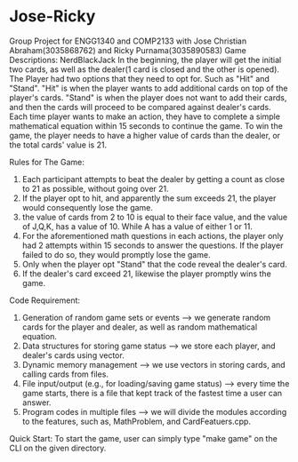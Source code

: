 # Jose-Ricky
Group Project for ENGG1340 and COMP2133 with Jose Christian Abraham(3035868762) and Ricky Purnama(3035890583)
Game Descriptions:
  NerdBlackJack
  In the beginning, the player will get the initial two cards, as well as the dealer(1 card is closed and the other is opened).
  The Player had two options that they need to opt for. Such as "Hit" and "Stand".
  "Hit" is when the player wants to add additional cards on top of the player's cards.
  "Stand" is when the player does not want to add their cards, and then the cards will proceed to be compared against dealer's cards.
  Each time player wants to make an action, they have to complete a simple mathematical equation within 15 seconds to continue the game.
  To win the game, the player needs to have a higher value of cards than the dealer, or the total cards' value is 21.

Rules for The Game:
  1. Each participant attempts to beat the dealer by getting a count as close to 21 as possible, without going over 21.
  2. If the player opt to hit, and apparently the sum exceeds 21, the player would consequently lose the game.
  3. the value of cards from 2 to 10 is equal to their face value, and the value of J,Q,K, has a value of 10. While A has a value of either 1 or 11.
  4. For the aforementioned math questions in each actions, the player only had 2 attempts within 15 seconds to answer the questions. If the player failed to do so, they would promptly lose the game.
  5. Only when the player opt "Stand" that the code reveal the dealer's card.
  6. If the dealer's card exceed 21, likewise the player promptly wins the game.

Code Requirement:
  1. Generation of random game sets or events --> we generate random cards for the player and dealer, as well as random mathematical equation.
  2. Data structures for storing game status --> we store each player, and dealer's cards using vector.
  3. Dynamic memory management --> we use vectors in storing cards, and calling cards from files.
  4. File input/output (e.g., for loading/saving game status) --> every time the game starts, there is a file that kept track of the fastest time a user can answer.
  5. Program codes in multiple files --> we will divide the modules according to the features, such as, MathProblem, and CardFeatuers.cpp.

Quick Start:
  To start the game, user can simply type "make game" on the CLI on the given directory.
  

